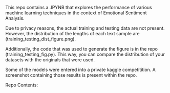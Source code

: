 This repo contains a .IPYNB that explores the performance of various machine learning techniques in the context of Emotional Sentiment Analysis. 

Due to privacy reasons, the actual training and testing data are not present. However, the distribution of the lengths of each text sample are (training_testing_dist_figure.png). 

Additionally, the code that was used to generate the figure is in the repo (training_testing_fig.py). This way, you can compare the distribution of your datasets with the originals that were used. 

Some of the models were entered into a private kaggle competitition. A screenshot containing those results is present within the repo. 



Repo Contents: 
